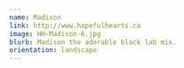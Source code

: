 ```yaml
---
name: Madison
link: http://www.hopefulhearts.ca
image: HH-Madison-6.jpg
blurb: Madison the adorable black lab mix.
orientation: landscape
---
```

